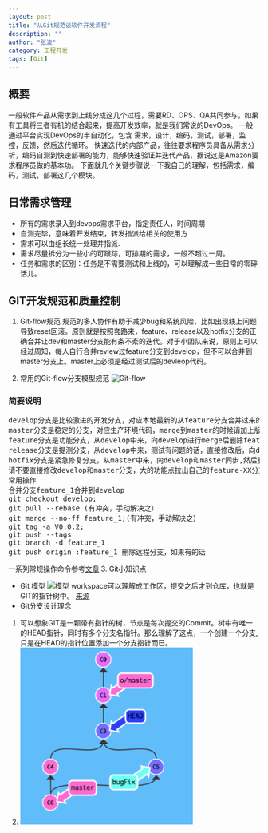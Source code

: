 ```yaml
---
layout: post
title: "从Git规范谈软件开发流程"
description: ""
author: "张波"
category: 工程开发
tags: [Git]
---
```


## 概要
一般软件产品从需求到上线分成这几个过程，需要RD、OPS、QA共同参与，如果有工具将三者有机的结合起来，提高开发效率，就是我们常说的DevOps。
一般通过平台实现DevOps的半自动化，包含 需求，设计，编码，测试，部署，监控，反馈，然后迭代循环。
快速迭代的内部产品，往往要求程序员具备从需求分析，编码自测到快速部署的能力，能够快速验证并迭代产品，据说这是Amazon要求程序员做的基本功。
下面就几个关键步骤说一下我自己的理解，包括需求，编码，测试，部署这几个模块。

## 日常需求管理
* 所有的需求录入到devops需求平台，指定责任人，时间周期
* 自测完毕，意味着开发结束，转发指派给相关的使用方
* 需求可以由组长统一处理并指派.
* 需求尽量拆分为一些小的可跟踪，可排期的需求，一般不超过一周。
* 任务和需求的区别：任务是不需要测试和上线的，可以理解成一些日常的零碎活儿。

## GIT开发规范和质量控制
1. Git-flow规范
规范的多人协作有助于减少bug和系统风险，比如出现线上问题导致reset回滚。原则就是按照套路来，feature、release以及hotfix分支的正确合并让dev和master分支能有条不紊的迭代。对于小团队来说，原则上可以经过周知，每人自行合并review过feature分支到develop，但不可以合并到master分支上。master上必须是经过测试后的devleop代码。

2. 常用的Git-flow分支模型规范
![Git-flow](https://upload-images.jianshu.io/upload_images/1226129-b2018af358d865d5.png?imageMogr2/auto-orient/strip%7CimageView2/2/w/700)
### 简要说明
<pre>
develop分支是比较激进的开发分支，对应本地最新的从feature分支合并过来的开发代码。
master分支是稳定的分支，对应生产环境代码，merge到master的时候请加上版本标签(git tag)，相当于线上环境的备份。
feature分支是功能分支，从develop中来，向develop进行merge后删除feature分支
release分支是提测分支，从develop中来，测试有问题的话，直接修改后，向develop和master同步，没有问题，则不用修改。同步后删除release分支
hotfix分支是紧急修复分支，从master中来，向develop和master同步,然后删除hotfix
请不要直接修改develop和master分支，大的功能点拉出自己的feature-XX分支进行操作，小的功能可以拉topic-XX分支
常用操作
合并分支feature_1合并到develop
git checkout develop;
git pull --rebase (有冲突，手动解决之）
git merge --no-ff feature_1;(有冲突，手动解决之）
git tag -a V0.0.2;
git push --tags
git branch -d feature_1
git push origin :feature_1 删除远程分支，如果有的话
</pre>
一系列常规操作命令参考[文章](https://www.cnblogs.com/cnblogsfans/p/5075073.html)
3. Git小知识点

* Git 模型
![模型](http://www.ruanyifeng.com/blogimg/asset/2014/bg2014061202.jpg)
workspace可以理解成工作区，提交之后才到仓库，也就是GIT的指针树中。
[来源](http://www.ruanyifeng.com/blog/2014/06/git_remote.html)
* Git分支设计理念

1. 可以想象GIT是一颗带有指针的树，节点是每次提交的Commit。树中有唯一的HEAD指针，同时有多个分支名指针。那么理解了这点，一个创建一个分支,只是在HEAD的指针位置添加一个分支指针而已。
2. ![pic](./1.png)


